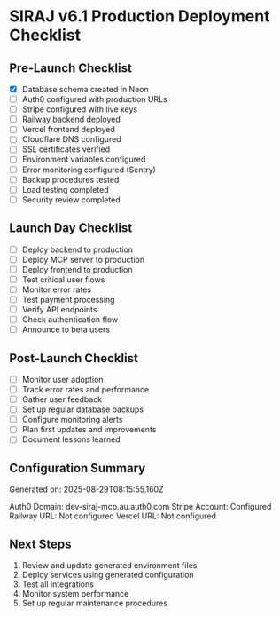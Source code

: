 # SIRAJ v6.1 Production Deployment Checklist

## Pre-Launch Checklist
- [x] Database schema created in Neon
- [ ] Auth0 configured with production URLs
- [ ] Stripe configured with live keys
- [ ] Railway backend deployed
- [ ] Vercel frontend deployed
- [ ] Cloudflare DNS configured
- [ ] SSL certificates verified
- [ ] Environment variables configured
- [ ] Error monitoring configured (Sentry)
- [ ] Backup procedures tested
- [ ] Load testing completed
- [ ] Security review completed

## Launch Day Checklist
- [ ] Deploy backend to production
- [ ] Deploy MCP server to production  
- [ ] Deploy frontend to production
- [ ] Test critical user flows
- [ ] Monitor error rates
- [ ] Test payment processing
- [ ] Verify API endpoints
- [ ] Check authentication flow
- [ ] Announce to beta users

## Post-Launch Checklist
- [ ] Monitor user adoption
- [ ] Track error rates and performance
- [ ] Gather user feedback
- [ ] Set up regular database backups
- [ ] Configure monitoring alerts
- [ ] Plan first updates and improvements
- [ ] Document lessons learned

## Configuration Summary
Generated on: 2025-08-29T08:15:55.160Z

Auth0 Domain: dev-siraj-mcp.au.auth0.com
Stripe Account: Configured
Railway URL: Not configured
Vercel URL: Not configured

## Next Steps
1. Review and update generated environment files
2. Deploy services using generated configuration
3. Test all integrations
4. Monitor system performance
5. Set up regular maintenance procedures
